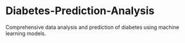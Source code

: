 # Diabetes-Prediction-Analysis
 Comprehensive data analysis and prediction of diabetes using machine learning models.
